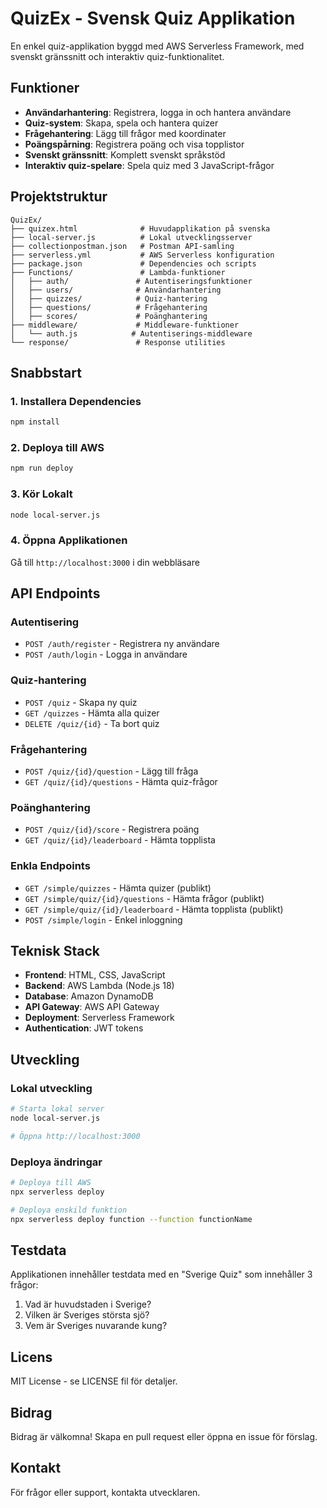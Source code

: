 # QuizEx - Svensk Quiz Applikation

En enkel quiz-applikation byggd med AWS Serverless Framework, med svenskt gränssnitt och interaktiv quiz-funktionalitet.

## Funktioner

- **Användarhantering**: Registrera, logga in och hantera användare
- **Quiz-system**: Skapa, spela och hantera quizer
- **Frågehantering**: Lägg till frågor med koordinater
- **Poängspårning**: Registrera poäng och visa topplistor
- **Svenskt gränssnitt**: Komplett svenskt språkstöd
- **Interaktiv quiz-spelare**: Spela quiz med 3 JavaScript-frågor

## Projektstruktur

```
QuizEx/
├── quizex.html              # Huvudapplikation på svenska
├── local-server.js          # Lokal utvecklingsserver
├── collectionpostman.json   # Postman API-samling
├── serverless.yml           # AWS Serverless konfiguration
├── package.json             # Dependencies och scripts
├── Functions/               # Lambda-funktioner
│   ├── auth/               # Autentiseringsfunktioner
│   ├── users/              # Användarhantering
│   ├── quizzes/            # Quiz-hantering
│   ├── questions/          # Frågehantering
│   ├── scores/             # Poänghantering
├── middleware/             # Middleware-funktioner
│   └── auth.js            # Autentiserings-middleware
└── response/               # Response utilities
```

## Snabbstart

### 1. Installera Dependencies
```bash
npm install
```

### 2. Deploya till AWS
```bash
npm run deploy
```

### 3. Kör Lokalt
```bash
node local-server.js
```

### 4. Öppna Applikationen
Gå till `http://localhost:3000` i din webbläsare

## API Endpoints

### Autentisering
- `POST /auth/register` - Registrera ny användare
- `POST /auth/login` - Logga in användare

### Quiz-hantering
- `POST /quiz` - Skapa ny quiz
- `GET /quizzes` - Hämta alla quizer
- `DELETE /quiz/{id}` - Ta bort quiz

### Frågehantering
- `POST /quiz/{id}/question` - Lägg till fråga
- `GET /quiz/{id}/questions` - Hämta quiz-frågor

### Poänghantering
- `POST /quiz/{id}/score` - Registrera poäng
- `GET /quiz/{id}/leaderboard` - Hämta topplista

### Enkla Endpoints
- `GET /simple/quizzes` - Hämta quizer (publikt)
- `GET /simple/quiz/{id}/questions` - Hämta frågor (publikt)
- `GET /simple/quiz/{id}/leaderboard` - Hämta topplista (publikt)
- `POST /simple/login` - Enkel inloggning

## Teknisk Stack

- **Frontend**: HTML, CSS, JavaScript
- **Backend**: AWS Lambda (Node.js 18)
- **Database**: Amazon DynamoDB
- **API Gateway**: AWS API Gateway
- **Deployment**: Serverless Framework
- **Authentication**: JWT tokens

## Utveckling

### Lokal utveckling
```bash
# Starta lokal server
node local-server.js

# Öppna http://localhost:3000
```

### Deploya ändringar
```bash
# Deploya till AWS
npx serverless deploy

# Deploya enskild funktion
npx serverless deploy function --function functionName
```

## Testdata

Applikationen innehåller testdata med en "Sverige Quiz" som innehåller 3 frågor:
1. Vad är huvudstaden i Sverige?
2. Vilken är Sveriges största sjö?
3. Vem är Sveriges nuvarande kung?

## Licens

MIT License - se LICENSE fil för detaljer.

## Bidrag

Bidrag är välkomna! Skapa en pull request eller öppna en issue för förslag.

## Kontakt

För frågor eller support, kontakta utvecklaren.